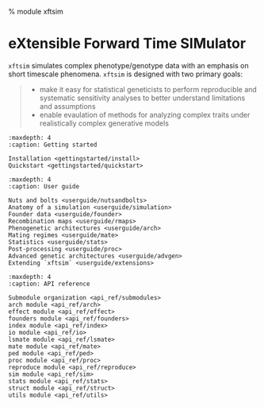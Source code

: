 % module xftsim

# eXtensible Forward Time SIMulator

`xftsim` simulates complex phenotype/genotype data with an emphasis on short timescale phenomena. `xftsim` is designed with two primary goals:

> - make it easy for statistical geneticists to perform reproducible and systematic sensitivity analyses to better understand limitations and assumptions
> - enable evaulation of methods for analyzing complex traits under realistically complex generative models

<!-- ```{toctree}
:maxdepth: 2

Getting started <gettingstarted/getting_started>
User guide <userguide/user_guide>
Example gallery <examples>
API reference <api>
```
 -->


```{toctree}
:maxdepth: 4
:caption: Getting started

Installation <gettingstarted/install>
Quickstart <gettingstarted/quickstart>
```

```{toctree}
:maxdepth: 4
:caption: User guide

Nuts and bolts <userguide/nutsandbolts>
Anatomy of a simulation <userguide/simulation>
Founder data <userguide/founder>
Recombination maps <userguide/rmaps>
Phenogenetic architectures <userguide/arch>
Mating regimes <userguide/mate>
Statistics <userguide/stats>
Post-processing <userguide/proc>
Advanced genetic architectures <userguide/advgen>
Extending `xftsim` <userguide/extensions>
```

```{toctree}
:maxdepth: 4
:caption: API reference

Submodule organization <api_ref/submodules>
arch module <api_ref/arch>
effect module <api_ref/effect>
founders module <api_ref/founders>
index module <api_ref/index>
io module <api_ref/io>
lsmate module <api_ref/lsmate>
mate module <api_ref/mate>
ped module <api_ref/ped>
proc module <api_ref/proc>
reproduce module <api_ref/reproduce>
sim module <api_ref/sim>
stats module <api_ref/stats>
struct module <api_ref/struct>
utils module <api_ref/utils>
```
